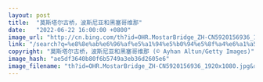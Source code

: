 ```yaml
---
layout: post
title:  "莫斯塔尔古桥，波斯尼亚和黑塞哥维那"
date:   "2022-06-22 16:00:00 +0800"
image_url: "http://cn.bing.com/th?id=OHR.MostarBridge_ZH-CN5920156936_1920x1080.jpg&rf=LaDigue_1920x1080.jpg&pid=hp"
link: "/search?q=%e8%8e%ab%e6%96%af%e5%a1%94%e5%b0%94%e5%8f%a4%e6%a1%a5&form=hpcapt&mkt=zh-cn"
copyright: "莫斯塔尔古桥，波斯尼亚和黑塞哥维那 (© Ayhan Altun/Getty Images)"
image_hash: "ae5df3640b80f6b5749a3eb36d2605e6"
image_filename: "th?id=OHR.MostarBridge_ZH-CN5920156936_1920x1080.jpg&rf=LaDigue_1920x1080.jpg&pid=hp"
---
```

